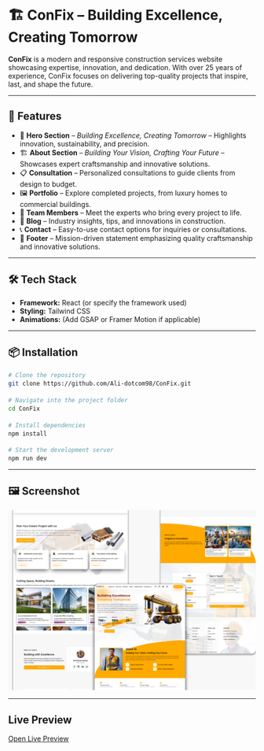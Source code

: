 # 🏗️ ConFix – Building Excellence, Creating Tomorrow  

**ConFix** is a modern and responsive construction services website showcasing expertise, innovation, and dedication. With over 25 years of experience, ConFix focuses on delivering top-quality projects that inspire, last, and shape the future.  

---

## 🚀 Features  

- 🏢 **Hero Section** – *Building Excellence, Creating Tomorrow* – Highlights innovation, sustainability, and precision.  
- 🏗️ **About Section** – *Building Your Vision, Crafting Your Future* – Showcases expert craftsmanship and innovative solutions.  
- 📋 **Consultation** – Personalized consultations to guide clients from design to budget.  
- 🖼️ **Portfolio** – Explore completed projects, from luxury homes to commercial buildings.  
- 👷 **Team Members** – Meet the experts who bring every project to life.  
- 📰 **Blog** – Industry insights, tips, and innovations in construction.  
- 📞 **Contact** – Easy-to-use contact options for inquiries or consultations.  
- 🦶 **Footer** – Mission-driven statement emphasizing quality craftsmanship and innovative solutions.  

---

## 🛠️ Tech Stack  

- **Framework:** React (or specify the framework used)  
- **Styling:** Tailwind CSS   
- **Animations:** (Add GSAP or Framer Motion if applicable)  

---

## 📦 Installation  

```bash
# Clone the repository
git clone https://github.com/Ali-dotcom98/ConFix.git

# Navigate into the project folder
cd ConFix

# Install dependencies
npm install

# Start the development server
npm run dev
```
---

## 🖼️ Screenshot

![ConFix Screenshot](https://github.com/Ali-dotcom98/ConFix/blob/main/Desktop%20-%201.png?raw=true)

---
## Live Preview
[Open Live Preview](https://con-fix.vercel.app/)

